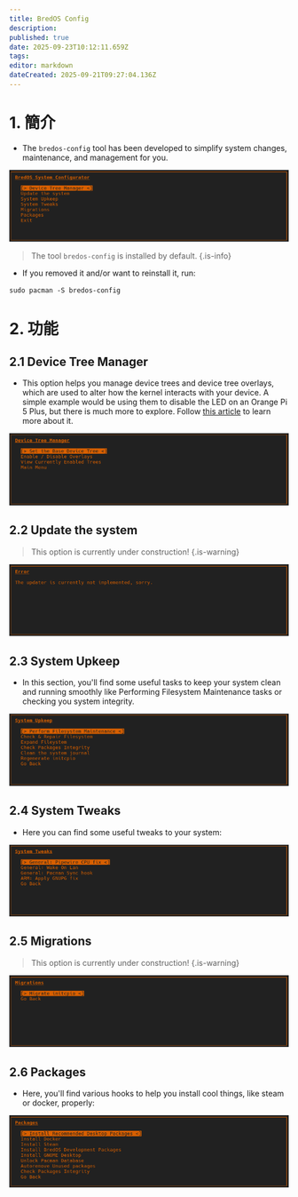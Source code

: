 ```yaml
---
title: BredOS Config
description:
published: true
date: 2025-09-23T10:12:11.659Z
tags:
editor: markdown
dateCreated: 2025-09-21T09:27:04.136Z
---
```


# 1. 簡介

- The `bredos-config` tool has been developed to simplify system changes, maintenance, and management for you.

![main.png](/bredos-config/main.png)

> The tool `bredos-config` is installed by default.
> {.is-info}

- If you removed it and/or want to reinstall it, run:

```
sudo pacman -S bredos-config
```

# 2. 功能

## 2.1 Device Tree Manager

- This option helps you manage device trees and device tree overlays, which are used to alter how the kernel interacts with your device. A simple example would be using them to disable the LED on an Orange Pi 5 Plus, but there is much more to explore. Follow [this article](/how-to/how-to-enable-dtbos) to learn more about it.

![dtb-manager.png](/bredos-config/dtb-manager.png)

## 2.2 Update the system

> This option is currently under construction!
> {.is-warning}

![update.png](/bredos-config/update.png)

## 2.3 System Upkeep

- In this section, you'll find some useful tasks to keep your system clean and running smoothly like Performing Filesystem Maintenance tasks or checking you system integrity.

![upkeep.png](/bredos-config/upkeep.png)

## 2.4 System Tweaks

- Here you can find some useful tweaks to your system:

![tweaks.png](/bredos-config/tweaks.png)

## 2.5 Migrations

> This option is currently under construction!
> {.is-warning}

![migrations.png](/bredos-config/migrations.png)

## 2.6 Packages

- Here, you'll find various hooks to help you install cool things, like steam or docker, properly:

![packages.png](/bredos-config/packages.png)